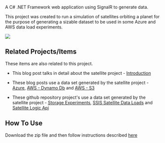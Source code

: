 A C# .NET Framework web application using SignalR to generate data.

This project was created to run a simulation of satellites orbiting a planet for the purpose of generating a sizable dataset to be used in some Azure and AWS data load experiments.

<img src="https://erichelin.files.wordpress.com/2016/02/satellitevisualization.png?w=1024" align="center">

## Related Projects/Items

These items are also related to this project. 

* This blog post talks in detail about the satellite project - 
<a href="https://erichelin.wordpress.com/2016/02/27/cloud-adventures-part-1-the-data-set/">Introduction</a>

* These blog posts use a data set generated by the satellite project - 
<a href="https://erichelin.wordpress.com/2016/03/04/blob-event-hub-table-storage-document-db-and-sql-azure-round-1/">Azure</a>, <a href="https://erichelin.wordpress.com/2016/05/28/cloud-adventures-part-2-amazon-dynamo-db/">AWS - Dynamo Db</a> and <a href="https://erichelin.wordpress.com/2016/05/27/cloud-adventures-part-2-amazon-s3/">AWS - S3</a>

* These github repository project's use a data set generated by the satellite project - <a href="https://github.com/ehelin/StorageExperiments">Storage Experiments</a>, <a href="https://github.com/ehelin/SSISSatelliteDataLoads">SSIS Satellite Data Loads</a> and <a href="https://github.com/ehelin/SatelliteLogicApi">Satellite Logic Api</a>

## How To Use

Download the zip file and then follow instructions described <a href="https://erichelin.wordpress.com/2016/02/27/cloud-adventures-part-1-the-data-set/">here</a>


